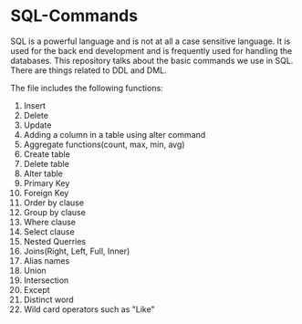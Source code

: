 # SQL-Commands

SQL is a powerful language and is not at all a case sensitive language. It is used for the back end development and is frequently used for handling the databases.
This repository talks about the basic commands we use in SQL. 
There are things related to DDL and DML.

The file includes the following functions:

1. Insert
2. Delete
3. Update
4. Adding a column in a table using alter command
5. Aggregate functions(count, max, min, avg)
6. Create table
7. Delete table
8. Alter table
9. Primary Key
10. Foreign Key
11. Order by clause
12. Group by clause
13. Where clause
14. Select clause
15. Nested Querries
16. Joins(Right, Left, Full, Inner)
17. Alias names
18. Union
19. Intersection
20. Except
21. Distinct word
22. Wild card operators such as "Like"

